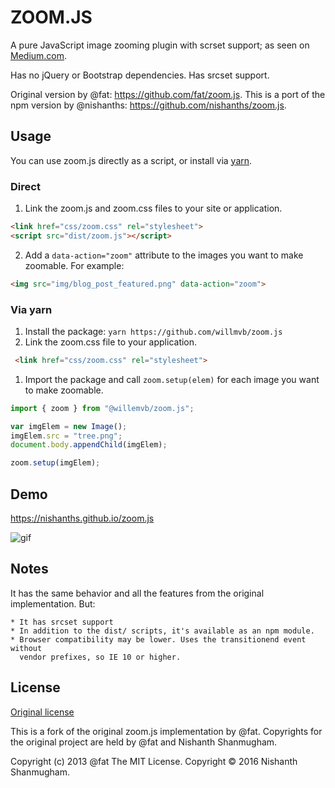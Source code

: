 # ZOOM.JS

A pure JavaScript image zooming plugin with scrset support; as seen on
[Medium.com](https://medium.com/designing-medium/image-zoom-on-medium-24d146fc0c20).

Has no jQuery or Bootstrap dependencies.
Has srcset support.

Original version by @fat: <https://github.com/fat/zoom.js>.
This is a port of the npm version by @nishanths: <https://github.com/nishanths/zoom.js>.

## Usage

You can use zoom.js directly as a script, or install via [yarn](https://github.com/willmvb/zoom.js).

### Direct

1. Link the zoom.js and zoom.css files to your site or application.

  ```html
  <link href="css/zoom.css" rel="stylesheet">
  <script src="dist/zoom.js"></script>
  ```

2. Add a `data-action="zoom"` attribute to the images you want to make
   zoomable. For example:

  ```html
  <img src="img/blog_post_featured.png" data-action="zoom">
  ```

### Via yarn

1. Install the package: `yarn https://github.com/willmvb/zoom.js`
1. Link the zoom.css file to your application.

  ```html
   <link href="css/zoom.css" rel="stylesheet">
   ```

1. Import the package and call `zoom.setup(elem)` for each image you want to
   make zoomable.

  ```js
  import { zoom } from "@willemvb/zoom.js";

  var imgElem = new Image();
  imgElem.src = "tree.png";
  document.body.appendChild(imgElem);

  zoom.setup(imgElem);
  ```

## Demo

<https://nishanths.github.io/zoom.js>

![gif](https://i.imgur.com/gj3foRU.gif)


## Notes

It has the same behavior and all the features from the original implementation. But:

```
* It has srcset support
* In addition to the dist/ scripts, it's available as an npm module.
* Browser compatibility may be lower. Uses the transitionend event without
  vendor prefixes, so IE 10 or higher.
```

## License

[Original license](https://raw.githubusercontent.com/fat/zoom.js/master/MIT-LICENSE.txt)

This is a fork of the original zoom.js implementation by @fat.
Copyrights for the original project are held by @fat and Nishanth Shanmugham.

Copyright (c) 2013 @fat
The MIT License.
Copyright © 2016 Nishanth Shanmugham.
